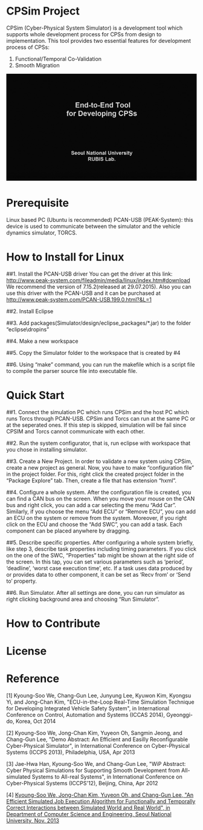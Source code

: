 # CPSim Project
CPSim (Cyber-Physical System Simulator) is a development tool which supports whole development process for CPSs from design to implementation.
This tool provides two essential features for development process of CPSs:

1. Functional/Temporal Co-Validation
2. Smooth Migration

[![CPSim Demo](https://github.com/rubis-lab/images/blob/master/pic2.png)](https://youtu.be/XfD0eenY6rQ "CPSim Demo")

# Prerequisite
Linux based PC (Ubuntu is recommended)
PCAN-USB (PEAK-System): this device is used to communicate between the simulator and the vehicle dynamics simulator, TORCS. 

# How to Install for Linux
##1. Install the PCAN-USB driver
You can get the driver at this link: http://www.peak-system.com/fileadmin/media/linux/index.htm#download
We recommend the version of 7.15.2(released at 29.07.2015).
Also you can use this driver with the PCAN-USB and it can be purchased at http://www.peak-system.com/PCAN-USB.199.0.html?&L=1

##2. Install Eclipse

##3. Add packages(Simulator/design/eclipse_packages/*.jar) to the folder “eclipse\dropins”

##4. Make a new workspace

##5. Copy the Simulator folder to the workspace that is created by #4

##6. Using “make” command, you can run the makefile which is a script file to compile the parser source file into executable file.

# Quick Start
##1. Connect the simulation PC which runs CPSim and the host PC which runs Torcs through PCAN-USB.
CPSim and Torcs can run at the same PC or at the seperated ones.
If this step is skipped, simulation will be fail since CPSIM and Torcs cannot communicate with each other.

##2. Run the system configurator, that is,
run eclipse with workspace that you chose in installing simulator.

##3. Create a New Project.
In order to validate a new system using CPSim, create a new project as general.
Now, you have to make “configuration file” in the project folder.
For this, right click the created project folder in the “Package Explore” tab.
Then, create a file that has extension “hxml”.

##4. Configure a whole system.
After the configuration file is created, you can find a CAN bus on the screen.
When you move your mouse on the CAN bus and right click, you can add a car selecting the menu “Add Car”.
Similarly, if you choose the menu “Add ECU” or “Remove ECU”, you can add an ECU on the system or remove from the system.
Moreover, if you right click on the ECU and choose the “Add SWC”, you can add a task.
Each component can be placed anywhere by dragging.

##5. Describe specific properties.
After configuring a whole system briefly, like step 3, describe task properties including timing parameters.
If you click on the one of the SWC, “Properties” tab might be shown at the right side of the screen.
In this tap, you can set various parameters such as ‘period’, ‘deadline’, ‘worst case execution time’, etc.
If a task uses data produced by or provides data to other component, it can be set as ‘Recv from’ or ‘Send to’ property.

##6. Run Simulator.
After all settings are done, you can run simulator as right clicking background area and choosing “Run Simulator”.

# How to Contribute

# License

# Reference
[1] Kyoung-Soo We, Chang-Gun Lee, Junyung Lee, Kyuwon Kim, Kyongsu Yi, and Jong-Chan Kim, "ECU-in-the-Loop Real-Time Simulation Technique for Developing Integrated Vehicle Safety System", in International Conference on Control, Automation and Systems (ICCAS 2014), Gyeonggi-do, Korea, Oct 2014

[2] Kyoung-Soo We, Jong-Chan Kim, Yuyeon Oh, Sangmin Jeong, and Chang-Gun Lee, "Demo Abstract: An Efficient and Easilly Reconfigurable Cyber-Physical Simulator", in International Conference on Cyber-Physical Systems (ICCPS 2013), Philadelphia, USA, Apr 2013

[3] Jae-Hwa Han, Kyoung-Soo We, and Chang-Gun Lee, "WiP Abstract: Cyber Physical Simulations for Supporting Smooth Development from All-simulated Systems to All-real Systems", in International Conference on Cyber-Physical Systems (ICCPS'12), Beijing, China, Apr 2012

[4] [Kyoung-Soo We, Jong-Chan Kim, Yuyeon Oh, and Chang-Gun Lee, "An Efficient Simulated Job Execution Algorithm for Functionally and Temporally Correct Interactions between Simulated World and Real World", in Department of Computer Science and Engineering, Seoul National University, Nov. 2013](http://rubis2.snu.ac.kr/?module=file&act=procFileDownload&file_srl=8035&sid=7a15c388401d03bd0ec5d366580c1964)
